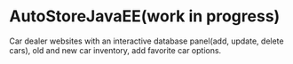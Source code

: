 # AutoStoreJavaEE(work in progress)
Car dealer websites with an interactive database panel(add, update, delete cars), 
 old and new car inventory, add favorite car options.
